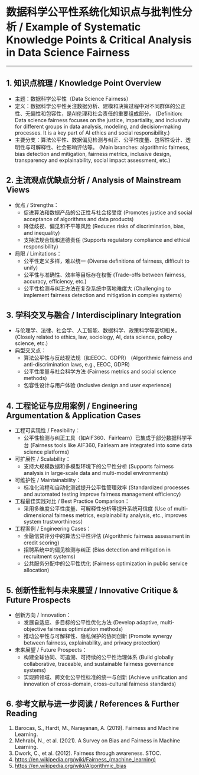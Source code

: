 # 数据科学公平性系统化知识点与批判性分析 / Example of Systematic Knowledge Points & Critical Analysis in Data Science Fairness

---

## 1. 知识点梳理 / Knowledge Point Overview

- 主题：数据科学公平性（Data Science Fairness）
- 定义：数据科学公平性关注数据分析、建模和决策过程中对不同群体的公正性、无偏性和包容性，是AI伦理和社会责任的重要组成部分。
  (Definition: Data science fairness focuses on the justice, impartiality, and inclusivity for different groups in data analysis, modeling, and decision-making processes. It is a key part of AI ethics and social responsibility.)
- 主要分支：算法公平性、数据偏见检测与纠正、公平性度量、包容性设计、透明性与可解释性、社会影响评估等。
  (Main branches: algorithmic fairness, bias detection and mitigation, fairness metrics, inclusive design, transparency and explainability, social impact assessment, etc.)

## 2. 主流观点优缺点分析 / Analysis of Mainstream Views

- 优点 / Strengths：
  - 促进算法和数据产品的公正性与社会接受度 (Promotes justice and social acceptance of algorithms and data products)
  - 降低歧视、偏见和不平等风险 (Reduces risks of discrimination, bias, and inequality)
  - 支持法规合规和道德责任 (Supports regulatory compliance and ethical responsibility)
- 局限 / Limitations：
  - 公平性定义多样，难以统一 (Diverse definitions of fairness, difficult to unify)
  - 公平性与准确性、效率等目标存在权衡 (Trade-offs between fairness, accuracy, efficiency, etc.)
  - 公平性检测与纠正方法在复杂系统中落地难度大 (Challenging to implement fairness detection and mitigation in complex systems)

## 3. 学科交叉与融合 / Interdisciplinary Integration

- 与伦理学、法律、社会学、人工智能、数据科学、政策科学等密切相关。
  (Closely related to ethics, law, sociology, AI, data science, policy science, etc.)
- 典型交叉点：
  - 算法公平性与反歧视法规（如EEOC、GDPR） (Algorithmic fairness and anti-discrimination laws, e.g., EEOC, GDPR)
  - 公平性度量与社会科学方法 (Fairness metrics and social science methods)
  - 包容性设计与用户体验 (Inclusive design and user experience)

## 4. 工程论证与应用案例 / Engineering Argumentation & Application Cases

- 工程可实现性 / Feasibility：
  - 公平性检测与纠正工具（如AIF360、Fairlearn）已集成于部分数据科学平台 (Fairness tools like AIF360, Fairlearn are integrated into some data science platforms)
- 可扩展性 / Scalability：
  - 支持大规模数据和多模型环境下的公平性分析 (Supports fairness analysis in large-scale data and multi-model environments)
- 可维护性 / Maintainability：
  - 标准化流程和自动化测试提升公平性管理效率 (Standardized processes and automated testing improve fairness management efficiency)
- 工程最佳实践对比 / Best Practice Comparison：
  - 采用多维度公平性度量、可解释性分析等提升系统可信度 (Use of multi-dimensional fairness metrics, explainability analysis, etc., improves system trustworthiness)
- 工程案例 / Engineering Cases：
  - 金融信贷评分中的算法公平性评估 (Algorithmic fairness assessment in credit scoring)
  - 招聘系统中的偏见检测与纠正 (Bias detection and mitigation in recruitment systems)
  - 公共服务分配中的公平性优化 (Fairness optimization in public service allocation)

## 5. 创新性批判与未来展望 / Innovative Critique & Future Prospects

- 创新方向 / Innovation：
  - 发展自适应、多目标的公平性优化方法 (Develop adaptive, multi-objective fairness optimization methods)
  - 推动公平性与可解释性、隐私保护的协同创新 (Promote synergy between fairness, explainability, and privacy protection)
- 未来展望 / Future Prospects：
  - 构建全球协同、可追溯、可持续的公平性治理体系 (Build globally collaborative, traceable, and sustainable fairness governance systems)
  - 实现跨领域、跨文化公平性标准的统一与创新 (Achieve unification and innovation of cross-domain, cross-cultural fairness standards)

## 6. 参考文献与进一步阅读 / References & Further Reading

1. Barocas, S., Hardt, M., Narayanan, A. (2019). Fairness and Machine Learning.
2. Mehrabi, N., et al. (2021). A Survey on Bias and Fairness in Machine Learning.
3. Dwork, C., et al. (2012). Fairness through awareness. STOC.
4. <https://en.wikipedia.org/wiki/Fairness_(machine_learning)>
5. <https://en.wikipedia.org/wiki/Algorithmic_bias>
